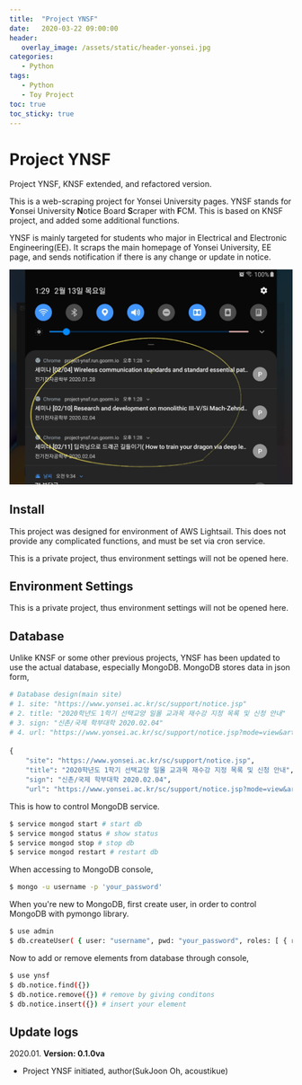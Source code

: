 ```yaml
---
title:  "Project YNSF"
date:   2020-03-22 09:00:00
header:
   overlay_image: /assets/static/header-yonsei.jpg
categories: 
   - Python
tags:
   - Python
   - Toy Project
toc: true
toc_sticky: true
---
```


# Project YNSF

Project YNSF, KNSF extended, and refactored version.

This is a web-scraping project for Yonsei University pages. YNSF stands for **Y**onsei University **N**otice Board **S**craper with **F**CM. This is based on KNSF project, and added some additional functions.

YNSF is mainly targeted for students who major in Electrical and Electronic Engineering(EE). It scraps the main homepage of Yonsei University, EE page, and sends notification if there is any change or update in notice.

![demo](/assets/posts/2020-03-22-project-ynsf/ynsf_screenshot.jpg)

<!--more-->

## Install

This project was designed for environment of AWS Lightsail. This does not provide any complicated functions, and must be set via cron service.

This is a private project, thus environment settings will not be opened here.


## Environment Settings

This is a private project, thus environment settings will not be opened here.


## Database

Unlike KNSF or some other previous projects, YNSF has been updated to use the actual database, especially MongoDB. MongoDB stores data in json form, 

```python
# Database design(main site)
# 1. site: "https://www.yonsei.ac.kr/sc/support/notice.jsp"
# 2. title: "2020학년도 1학기 선택교양 일몰 교과목 재수강 지정 목록 및 신청 안내"
# 3. sign: "신촌/국제 학부대학 2020.02.04"
# 4. url: "https://www.yonsei.ac.kr/sc/support/notice.jsp?mode=view&article_no=181932&board_wrapper=%2Fsc%2Fsupport%2Fnotice.jsp&pager.offset=0&board_no=15"

{
    "site": "https://www.yonsei.ac.kr/sc/support/notice.jsp", 
    "title": "2020학년도 1학기 선택교양 일몰 교과목 재수강 지정 목록 및 신청 안내", 
    "sign": "신촌/국제 학부대학 2020.02.04", 
    "url": "https://www.yonsei.ac.kr/sc/support/notice.jsp?mode=view&article_no=181932&board_wrapper=%2Fsc%2Fsupport%2Fnotice.jsp&pager.offset=0&board_no=15"}

```

This is how to control MongoDB service.

```bash
$ service mongod start # start db
$ service mongod status # show status
$ service mongod stop # stop db
$ service mongod restart # restart db
```

When accessing to MongoDB console, 

```bash
$ mongo -u username -p 'your_password'
```

When you're new to MongoDB, first create user, in order to control MongoDB with pymongo library.

```bash
$ use admin
$ db.createUser( { user: "username", pwd: "your_password", roles: [ { role: "userAdminAnyDatabase", db: "admin" } ] })
```

Now to add or remove elements from database through console, 

```bash
$ use ynsf
$ db.notice.find({})
$ db.notice.remove({}) # remove by giving conditons
$ db.notice.insert({}) # insert your element

```


## Update logs

2020.01. <b>Version: 0.1.0va</b>
- Project YNSF initiated, author(SukJoon Oh, acoustikue)
